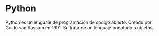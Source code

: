 # Python

Python es un lenguaje de programación de código abierto.
Creado por Guido van Rossum en 1991.
Se trata de un lenguaje orientado a objetos.

